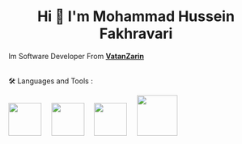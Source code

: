 

<h1 align="center">Hi 👋 I'm Mohammad Hussein Fakhravari</h1>

Im Software Developer From **<a target="_blank" href='https://www.vatanzarin.com/'>VatanZarin</a>**
<br /><br />


🛠 Languages and Tools :

<img src="https://github.com/fakhravari/fakhravari/assets/4311975/44666ffd-ed54-4ab9-b9bd-aa6200a6e792" width="65" height="65">
&nbsp;&nbsp;&nbsp;
<img src="https://github.com/fakhravari/fakhravari/assets/4311975/ba07f3d6-22ef-481c-bba4-4dd4f8fec012" width="65" height="65">
&nbsp;&nbsp;&nbsp;
<img src="https://github.com/fakhravari/fakhravari/assets/4311975/5eabec00-0d9d-49af-a5d6-095e43c38ac3" width="65" height="65">
&nbsp;&nbsp;&nbsp;
<img src="https://github.com/fakhravari/fakhravari/assets/4311975/48308eb3-8b53-40bf-8a2f-76b3e05a94db" height="80">
&nbsp;&nbsp;&nbsp;

